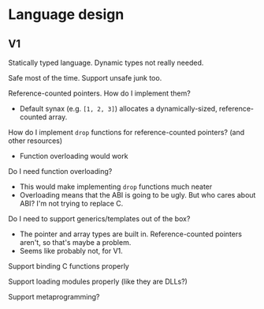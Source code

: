 
# Language design

## V1

Statically typed language. Dynamic types not really needed.

Safe most of the time. Support unsafe junk too.

Reference-counted pointers. How do I implement them?
 * Default synax (e.g. `[1, 2, 3]`) allocates a dynamically-sized, reference-counted array.

How do I implement `drop` functions for reference-counted pointers? (and other resources)
 * Function overloading would work

Do I need function overloading?
 * This would make implementing `drop` functions much neater
 * Overloading means that the ABI is going to be ugly. But who cares about ABI? I'm not trying to replace C.

Do I need to support generics/templates out of the box?
 * The pointer and array types are built in. Reference-counted pointers aren't, so that's maybe a problem.
 * Seems like probably not, for V1.

Support binding C functions properly

Support loading modules properly (like they are DLLs?)

Support metaprogramming?
